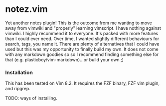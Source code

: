 # notez.vim

Yet another notes plugin! This is the outcome from me wanting to move away from vimwiki and "properly" learning vimscript.
I have nothing against vimwiki. I highly recommend it to everyone. It's packed with more features than I could ever need. 
Over time, I wanted slightly different behaviours for search, tags, you name it. There are plenty of alternatives that I could have used but this was my opportunity to finally build my own.
It does not come with any markdown goodies so so I recommend finding something else for that (e.g. plasticboy/vim-markdown)...or build your own ;)

### Installation
This has been tested on Vim 8.2. It requires the FZF binary, FZF vim plugin, and ripgrep.

TODO: ways of installing.
